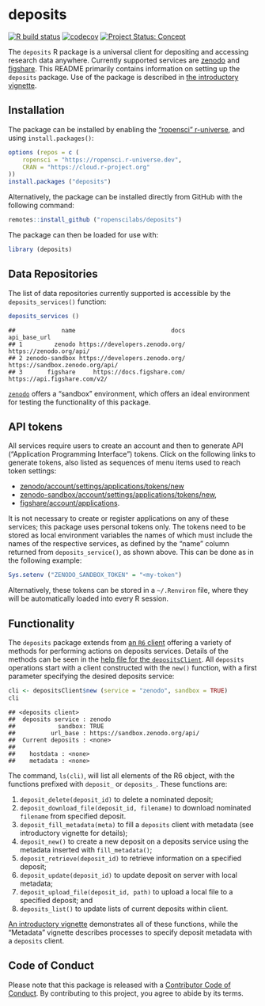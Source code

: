 # deposits

<!-- badges: start -->

[![R build
status](https://github.com/ropenscilabs/deposits/workflows/R-CMD-check/badge.svg)](https://github.com/ropenscilabs/deposits/actions?query=workflow%3AR-CMD-check)
[![codecov](https://codecov.io/gh/ropenscilabs/deposits/branch/main/graph/badge.svg)](https://codecov.io/gh/ropenscilabs/deposits)
[![Project Status:
Concept](https://www.repostatus.org/badges/latest/wip.svg)](https://www.repostatus.org/#wip)
<!-- badges: end -->

The `deposits` R package is a universal client for depositing and
accessing research data anywhere. Currently supported services are
[zenodo](https://zenodo.org) and [figshare](https://figshare.com). This
README primarily contains information on setting up the `deposits`
package. Use of the package is described in [the introductory
vignette](https://docs.ropensci.org/deposits/articles/deposits.html).

## Installation

The package can be installed by enabling the [“ropensci”
r-universe](https://ropensci.r-universe.dev), and using
`install.packages()`:

``` r
options (repos = c (
    ropensci = "https://ropensci.r-universe.dev",
    CRAN = "https://cloud.r-project.org"
))
install.packages ("deposits")
```

Alternatively, the package can be installed directly from GitHub with
the following command:

``` r
remotes::install_github ("ropenscilabs/deposits")
```

The package can then be loaded for use with:

``` r
library (deposits)
```

## Data Repositories

The list of data repositories currently supported is accessible by the
`deposits_services()` function:

``` r
deposits_services ()
```

    ##             name                           docs                    api_base_url
    ## 1         zenodo https://developers.zenodo.org/         https://zenodo.org/api/
    ## 2 zenodo-sandbox https://developers.zenodo.org/ https://sandbox.zenodo.org/api/
    ## 3       figshare     https://docs.figshare.com/    https://api.figshare.com/v2/

[`zenodo`](https://zenodo.org) offers a “sandbox” environment, which
offers an ideal environment for testing the functionality of this
package.

## API tokens

All services require users to create an account and then to generate API
(“Application Programming Interface”) tokens. Click on the following
links to generate tokens, also listed as sequences of menu items used to
reach token settings:

-   [zenodo/account/settings/applications/tokens/new](https://zenodo.org/account/settings/applications/tokens/new/)
-   [zenodo-sandbox/account/settings/applications/tokens/new](https://sandbox.zenodo.org/account/settings/applications/tokens/new/),
-   [figshare/account/applications](https://figshare.com/account/applications).

It is not necessary to create or register applications on any of these
services; this package uses personal tokens only. The tokens need to be
stored as local environment variables the names of which must include
the names of the respective services, as defined by the “name” column
returned from `deposits_service()`, as shown above. This can be done as
in the following example:

``` r
Sys.setenv ("ZENODO_SANDBOX_TOKEN" = "<my-token")
```

Alternatively, these tokens can be stored in a `~/.Renviron` file, where
they will be automatically loaded into every R session.

## Functionality

The `deposits` package extends from [an `R6`
client](https://github.com/r-lib/R6) offering a variety of methods for
performing actions on deposits services. Details of the methods can be
seen in the [help file for the
`depositsClient`](https://docs.ropensci.org/deposits/reference/depositsClient.html).
All `deposits` operations start with a client constructed with the
`new()` function, with a first parameter specifying the desired deposits
service:

``` r
cli <- depositsClient$new (service = "zenodo", sandbox = TRUE)
cli
```

    ## <deposits client>
    ##  deposits service : zenodo
    ##            sandbox: TRUE
    ##          url_base : https://sandbox.zenodo.org/api/
    ##  Current deposits : <none>
    ## 
    ##    hostdata : <none>
    ##    metadata : <none>

The command, `ls(cli)`, will list all elements of the R6 object, with
the functions prefixed with `deposit_` or `deposits_`. These functions
are:

1.  `deposit_delete(deposit_id)` to delete a nominated deposit;
2.  `deposit_download_file(deposit_id, filename)` to download nominated
    `filename` from specified deposit.
3.  `deposit_fill_metadata(meta)` to fill a `deposits` client with
    metadata (see introductory vignette for details);
4.  `deposit_new()` to create a new deposit on a deposits service using
    the metadata inserted with `fill_metadata()`;
5.  `deposit_retrieve(deposit_id)` to retrieve information on a
    specified deposit;
6.  `deposit_update(deposit_id)` to update deposit on server with local
    metadata;
7.  `deposit_upload_file(deposit_id, path)` to upload a local file to a
    specified deposit; and
8.  `deposits_list()` to update lists of current deposits within client.

[An introductory
vignette](https://docs.ropensci.org/deposits/articles/deposits.html)
demonstrates all of these functions, while the “Metadata” vignette
describes processes to specify deposit metadata with a `deposits`
client.

## Code of Conduct

Please note that this package is released with a [Contributor Code of
Conduct](https://ropensci.org/code-of-conduct/). By contributing to this
project, you agree to abide by its terms.
